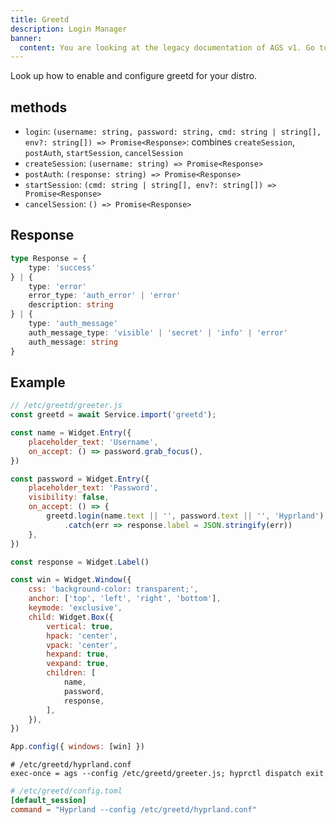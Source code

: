 ```yaml
---
title: Greetd
description: Login Manager
banner:
  content: You are looking at the legacy documentation of AGS v1. Go to <a href="https://aylur.github.io/ags/">aylur.github.io/ags</a> for AGS v2.
---
```


Look up how to enable and configure greetd for your distro.

## methods

* `login`: `(username: string, password: string, cmd: string | string[], env?: string[]) => Promise<Response>`: combines `createSession`, `postAuth`, `startSession`, `cancelSession`
* `createSession`: `(username: string) => Promise<Response>`
* `postAuth`: `(response: string) => Promise<Response>`
* `startSession`: `(cmd: string | string[], env?: string[]) => Promise<Response>`
* `cancelSession`: `() => Promise<Response>`

## Response

```ts
type Response = {
    type: 'success'
} | {
    type: 'error'
    error_type: 'auth_error' | 'error'
    description: string
} | {
    type: 'auth_message'
    auth_message_type: 'visible' | 'secret' | 'info' | 'error'
    auth_message: string
}
```

## Example

```js
// /etc/greetd/greeter.js
const greetd = await Service.import('greetd');

const name = Widget.Entry({
    placeholder_text: 'Username',
    on_accept: () => password.grab_focus(),
})

const password = Widget.Entry({
    placeholder_text: 'Password',
    visibility: false,
    on_accept: () => {
        greetd.login(name.text || '', password.text || '', 'Hyprland')
            .catch(err => response.label = JSON.stringify(err))
    },
})

const response = Widget.Label()

const win = Widget.Window({
    css: 'background-color: transparent;',
    anchor: ['top', 'left', 'right', 'bottom'],
    keymode: 'exclusive',
    child: Widget.Box({
        vertical: true,
        hpack: 'center',
        vpack: 'center',
        hexpand: true,
        vexpand: true,
        children: [
            name,
            password,
            response,
        ],
    }),
})

App.config({ windows: [win] })
```

```hypr
# /etc/greetd/hyprland.conf
exec-once = ags --config /etc/greetd/greeter.js; hyprctl dispatch exit
```

```toml
# /etc/greetd/config.toml
[default_session]
command = "Hyprland --config /etc/greetd/hyprland.conf"
```
